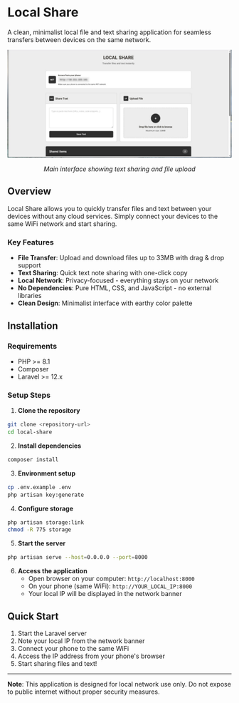# Local Share

A clean, minimalist local file and text sharing application for seamless transfers between devices on the same network.

<div align="center">
  <img src="screenshot/main.jpg" alt="Local Share Main Interface" width="800">
  <p><em>Main interface showing text sharing and file upload</em></p>
</div>

## Overview

Local Share allows you to quickly transfer files and text between your devices without any cloud services. Simply connect your devices to the same WiFi network and start sharing.

### Key Features

-   **File Transfer**: Upload and download files up to 33MB with drag & drop support
-   **Text Sharing**: Quick text note sharing with one-click copy
-   **Local Network**: Privacy-focused - everything stays on your network
-   **No Dependencies**: Pure HTML, CSS, and JavaScript - no external libraries
-   **Clean Design**: Minimalist interface with earthy color palette

## Installation

### Requirements

-   PHP >= 8.1
-   Composer
-   Laravel >= 12.x

### Setup Steps

1. **Clone the repository**

```bash
git clone <repository-url>
cd local-share
```

2. **Install dependencies**

```bash
composer install
```

3. **Environment setup**

```bash
cp .env.example .env
php artisan key:generate
```

4. **Configure storage**

```bash
php artisan storage:link
chmod -R 775 storage
```

5. **Start the server**

```bash
php artisan serve --host=0.0.0.0 --port=8000
```

6. **Access the application**
    - Open browser on your computer: `http://localhost:8000`
    - On your phone (same WiFi): `http://YOUR_LOCAL_IP:8000`
    - Your local IP will be displayed in the network banner

## Quick Start

1. Start the Laravel server
2. Note your local IP from the network banner
3. Connect your phone to the same WiFi
4. Access the IP address from your phone's browser
5. Start sharing files and text!

---

**Note**: This application is designed for local network use only. Do not expose to public internet without proper security measures.
